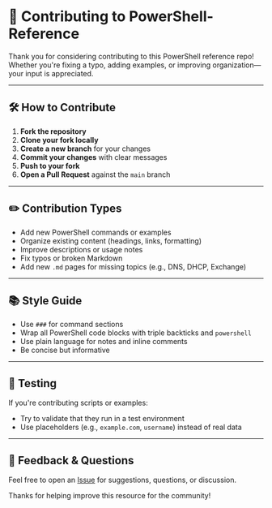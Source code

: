 
# 🤝 Contributing to PowerShell-Reference

Thank you for considering contributing to this PowerShell reference repo! Whether you're fixing a typo, adding examples, or improving organization—your input is appreciated.

---

## 🛠️ How to Contribute

1. **Fork the repository**  
2. **Clone your fork locally**
3. **Create a new branch** for your changes
4. **Commit your changes** with clear messages
5. **Push to your fork**
6. **Open a Pull Request** against the `main` branch

---

## ✏️ Contribution Types

- Add new PowerShell commands or examples
- Organize existing content (headings, links, formatting)
- Improve descriptions or usage notes
- Fix typos or broken Markdown
- Add new `.md` pages for missing topics (e.g., DNS, DHCP, Exchange)

---

## 📚 Style Guide

- Use `###` for command sections
- Wrap all PowerShell code blocks with triple backticks and `powershell`
- Use plain language for notes and inline comments
- Be concise but informative

---

## 🧪 Testing

If you're contributing scripts or examples:
- Try to validate that they run in a test environment
- Use placeholders (e.g., `example.com`, `username`) instead of real data

---

## 💬 Feedback & Questions

Feel free to open an [Issue](https://github.com/YOUR_USERNAME_HERE/powershell-reference/issues) for suggestions, questions, or discussion.

Thanks for helping improve this resource for the community!
